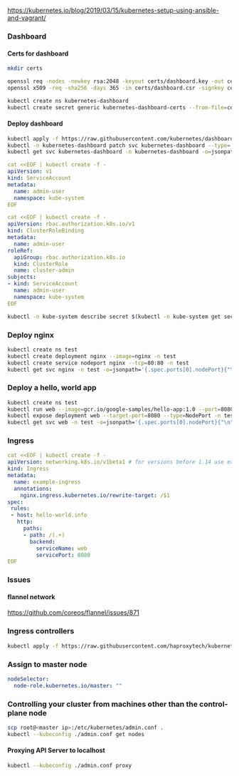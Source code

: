 https://kubernetes.io/blog/2019/03/15/kubernetes-setup-using-ansible-and-vagrant/

### Dashboard
#### Certs for dashboard

```bash
mkdir certs

openssl req -nodes -newkey rsa:2048 -keyout certs/dashboard.key -out certs/dashboard.csr -subj "/C=/ST=/L=/O=/OU=/CN=kubernetes-dashboard"
openssl x509 -req -sha256 -days 365 -in certs/dashboard.csr -signkey certs/dashboard.key -out certs/dashboard.crt

kubectl create ns kubernetes-dashboard
kubectl create secret generic kubernetes-dashboard-certs --from-file=certs -n kubernetes-dashboard
```

#### Deploy dashboard
```bash
kubectl apply -f https://raw.githubusercontent.com/kubernetes/dashboard/v2.0.0-beta4/aio/deploy/recommended.yaml
kubectl -n kubernetes-dashboard patch svc kubernetes-dashboard --type='json' -p '[{"op":"replace","path":"/spec/type","value":"NodePort"}]'
kubectl get svc kubernetes-dashboard -n kubernetes-dashboard -o=jsonpath='{.spec.ports[0].nodePort}{"\n"}'
```

```yaml
cat <<EOF | kubectl create -f -
apiVersion: v1
kind: ServiceAccount
metadata:
  name: admin-user
  namespace: kube-system
EOF

cat <<EOF | kubectl create -f -
apiVersion: rbac.authorization.k8s.io/v1
kind: ClusterRoleBinding
metadata:
  name: admin-user
roleRef:
  apiGroup: rbac.authorization.k8s.io
  kind: ClusterRole
  name: cluster-admin
subjects:
- kind: ServiceAccount
  name: admin-user
  namespace: kube-system
EOF
```
```bash
kubectl -n kube-system describe secret $(kubectl -n kube-system get secret | grep admin-user | awk '{print $1}')
```

### Deploy nginx
```bash
kubectl create ns test
kubectl create deployment nginx --image=nginx -n test
kubectl create service nodeport nginx --tcp=80:80 -n test
kubectl get svc nginx -n test -o=jsonpath='{.spec.ports[0].nodePort}{"\n"}'
```

### Deploy a hello, world app
```bash
kubectl create ns test
kubectl run web --image=gcr.io/google-samples/hello-app:1.0 --port=8080 -n test
kubectl expose deployment web --target-port=8080 --type=NodePort -n test
kubectl get svc web -n test -o=jsonpath='{.spec.ports[0].nodePort}{"\n"}'
```

### Ingress

```yaml
cat <<EOF | kubectl create -f -
apiVersion: networking.k8s.io/v1beta1 # for versions before 1.14 use extensions/v1beta1
kind: Ingress
metadata:
  name: example-ingress
  annotations:
    nginx.ingress.kubernetes.io/rewrite-target: /$1
spec:
 rules:
 - host: hello-world.info
   http:
     paths:
     - path: /(.+)
       backend:
         serviceName: web
         servicePort: 8080
EOF
```

### Issues
#### flannel network
https://github.com/coreos/flannel/issues/871

### Ingress controllers
```bash
kubectl apply -f https://raw.githubusercontent.com/haproxytech/kubernetes-ingress/master/deploy/haproxy-ingress.yaml
```

### Assign to master node
```yaml
nodeSelector:
  node-role.kubernetes.io/master: ""
```
### Controlling your cluster from machines other than the control-plane node
```bash
scp root@<master ip>:/etc/kubernetes/admin.conf .
kubectl --kubeconfig ./admin.conf get nodes
```
#### Proxying API Server to localhost
```bash
kubectl --kubeconfig ./admin.conf proxy
```